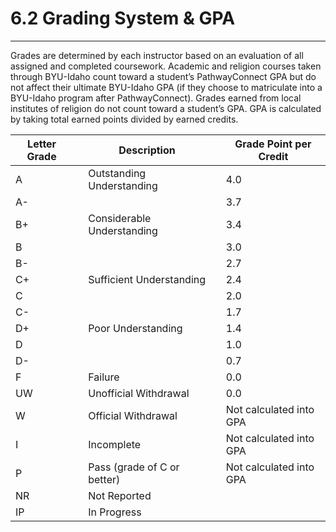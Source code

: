 
6\.2 Grading System \& GPA
==========================




---






Grades are determined by each instructor based on an evaluation of all assigned and completed coursework. Academic and religion courses taken through BYU\-Idaho count toward a student’s PathwayConnect GPA but do not affect their ultimate BYU\-Idaho GPA (if they choose to matriculate into a BYU\-Idaho program after PathwayConnect). Grades earned from local institutes of religion do not count toward a student’s GPA. GPA is calculated by taking total earned points divided by earned credits.
  





| Letter Grade |  | Description |  | Grade Point per Credit |
| --- | --- | --- | --- | --- |
| A |  | Outstanding Understanding |  | 4\.0 |
| A\- |  |  |  | 3\.7 |
| B\+ |  | Considerable Understanding |  | 3\.4 |
| B |  |  |  | 3\.0 |
| B\- |  |  |  | 2\.7 |
| C\+ |  | Sufficient Understanding |  | 2\.4 |
| C |  |  |  | 2\.0 |
| C\- |  |  |  | 1\.7 |
| D\+ |  | Poor Understanding |  | 1\.4 |
| D |  |  |  | 1\.0 |
| D\- |  |  |  | 0\.7 |
| F |  | Failure |  | 0\.0 |
| UW |  | Unofficial Withdrawal |  | 0\.0 |
| W |  | Official Withdrawal |  | Not calculated into GPA |
| I |  | Incomplete |  | Not calculated into GPA |
| P |  | Pass (grade of C or better) |  | Not calculated into GPA |
| NR |  | Not Reported |  |  |
| IP |  | In Progress |  |  |






